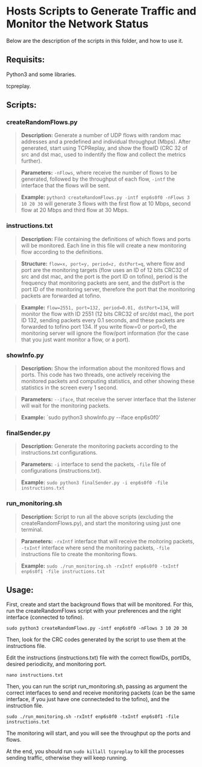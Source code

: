 # Hosts Scripts to Generate Traffic and Monitor the Network Status

Below are the description of the scripts in this folder, and how to use it.
## Requisits:
Python3 and some libraries.

tcpreplay.

## Scripts:

### createRandomFlows.py
> **Description:** Generate a number of UDP flows with random mac addresses and a predefined and individual throughput (Mbps). After generated, start using TCPReplay, and show the flowID (CRC 32 of src and dst mac, used to indentify the flow and collect the metrics further).

> **Parameters:** `-nFlows`, where receive the number of flows to be generated, followed by the throughput of each flow, `-intf` the interface that the flows will be sent.

> **Example:** `python3 createRandomFlows.py -intf enp6s0f0 -nFlows 3 10 20 30` will generate 3 flows with the first flow at 10 Mbps, second flow at 20 Mbps and third flow at 30 Mbps.

### instructions.txt
> **Description:** File containing the definitions of which flows and ports will be monitored. Each line in this file will create a new monitoring flow according to the definitions.

> **Structure:** `flow=x, port=y, period=z, dstPort=q`, where flow and port are the monitoring targets (flow uses an ID of 12 bits CRC32 of src and dst mac, and the port is the port ID on tofino), period is the frequency that monitoring packets are sent, and the dstPort is the port ID of the monitoring server, therefore the port that the monitoring packets are forwarded at tofino.

> **Example:** `flow=2551, port=132, period=0.01, dstPort=134`, will monitor the flow with ID 2551 (12 bits CRC32 of src/dst mac), the port ID 132, sending packets every 0.1 seconds, and these packets are forwarded to tofino port 134. If you write flow=0 or port=0, the monitoring server will ignore the flow/port information (for the case that you just want monitor a flow, or a port).

### showInfo.py
> **Description:** Show the information about the monitored flows and ports. This code has two threads, one actively receiving the monitored packets and computing statistics, and other showing these statistics in the screen every 1 second.

> **Parameters:** `--iface`, that receive the server interface that the listener will wait for the monitoring packets.

> **Example:** `sudo python3 showInfo.py --iface enp6s0f0'

### finalSender.py
> **Description:** Generate the monitoring packets according to the instructions.txt configurations.

> **Parameters:** `-i` interface to send the packets, `-file` file of configurations (instructions.txt).

> **Example:** `sudo python3 finalSender.py -i enp6s0f0 -file instructions.txt`

### run_monitoring.sh
> **Description:** Script to run all the above scripts (excluding the createRandomFlows.py), and start the monitoring using just one terminal.

> **Parameters:** `-rxIntf` interface that will receive the moitoring packets, `-txIntf` interface where send the monitoring packets, `-file` instructions file to create the monitoring flows.

> **Example:** `sudo ./run_monitoring.sh -rxIntf enp6s0f0 -txIntf enp6s0f1 -file instructions.txt`


## Usage:

First, create and start the background flows that will be monitored. For this, run the createRandomFlows script with your preferences and the right interface (connected to tofino).

```
sudo python3 createRandomFlows.py -intf enp6s0f0 -nFlows 3 10 20 30
```

Then, look for the CRC codes generated by the script to use them at the instructions file.

Edit the instructions (instructions.txt) file with the correct flowIDs, portIDs, desired periodicity, and monitoring port.

```
nano instructions.txt
```

Then, you can run the script run_monitoring.sh, passing as argument the correct interfaces to send and receive monitoring packets (can be the same interface, if you just have one connecteded to the tofino), and the instruction file.

```
sudo ./run_monitoring.sh -rxIntf enp6s0f0 -txIntf enp6s0f1 -file instructions.txt
```

The monitoring will start, and you will see the throughput op the ports and flows.

At the end, you should run `sudo killall tcpreplay` to kill the processes sending traffic, otherwise they will keep running.


